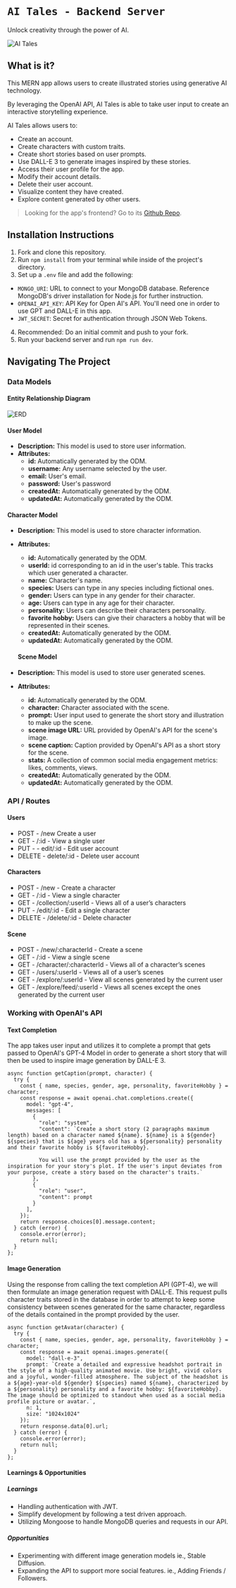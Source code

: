 # `AI Tales - Backend Server`
Unlock creativity through the power of AI.

![AI Tales](https://github.com/soyrvelez/ai-tales/blob/main/ai-tales.png?sanitize=true)

## What is it?

This MERN app allows users to create illustrated stories using generative AI technology.

By leveraging the OpenAI API, AI Tales is able to take user input to create an interactive storytelling experience.

AI Tales allows users to:
* Create an account.
* Create characters with custom traits.
* Create short stories based on user prompts.
* Use DALL-E 3 to generate images inspired by these stories.
* Access their user profile for the app.
* Modify their account details.
* Delete their user account.
* Visualize content they have created.
* Explore content generated by other users.

> Looking for the app's frontend? Go to its [Github Repo](https://github.com/soyrvelez/ai-tales).


## Installation Instructions
1. Fork and clone this repository.
2. Run `npm install` from your terminal while inside of the project's directory.
3. Set up a `.env` file and add the following:
  - `MONGO_URI`: URL to connect to your MongoDB database. Reference MongoDB's driver installation for Node.js for further instruction.
  - `OPENAI_API_KEY`: API Key for Open AI's API. You'll need one in order to use GPT and DALL-E in this app.
  - `JWT_SECRET`: Secret for authentication through JSON Web Tokens.
4. Recommended: Do an initial commit and push to your fork.
5. Run your backend server and run `npm run dev`.

## Navigating The Project
### Data Models
#### Entity Relationship Diagram
![ERD](https://github.com/soyrvelez/ai-tales/blob/main/ai-tales-erd.png?sanitize=true)

#### User Model
- **Description:** This model is used to store user information.
- **Attributes:**
  - **id:** Automatically generated by the ODM.
  - **username:** Any username selected by the user.
  - **email:** User's email.
  - **password:** User's password
  - **createdAt:** Automatically generated by the ODM.
  - **updatedAt:** Automatically generated by the ODM.

#### Character Model
- **Description:** This model is used to store character information.
- **Attributes:**
  - **id:** Automatically generated by the ODM.
  - **userId:** id corresponding to an id in the user's table. This tracks which user generated a character.
  - **name:** Character's name.
  - **species:** Users can type in any species including fictional ones.
  - **gender:** Users can type in any gender for their character.
  - **age:** Users can type in any age for their character.
  - **personality:** Users can describe their characters personality.
  - **favorite hobby:** Users can give their characters a hobby that will be represented in their scenes.
  - **createdAt:** Automatically generated by the ODM.
  - **updatedAt:** Automatically generated by the ODM.

  #### Scene Model
- **Description:** This model is used to store user generated scenes.
- **Attributes:**
  - **id:** Automatically generated by the ODM.
  - **character:** Character associated with the scene.
  - **prompt:** User input used to generate the short story and illustration to make up the scene.
  - **scene image URL:** URL provided by OpenAI's API for the scene's image.
  - **scene caption:** Caption provided by OpenAI's API as a short story for the scene.
  - **stats:** A collection of common social media engagement metrics: likes, comments, views.
  - **createdAt:** Automatically generated by the ODM.
  - **updatedAt:** Automatically generated by the ODM.

### API / Routes
#### Users
- POST - /new Create a user
- GET - /:id - View a single user
- PUT - - edit/:id - Edit user account
- DELETE - delete/:id - Delete user account

#### Characters
- POST - /new - Create a character
- GET - /:id - View a single character
- GET - /collection/:userId - Views all of a user’s characters
- PUT - /edit/:id - Edit a single character
- DELETE - /delete/:id - Delete character

#### Scene
- POST - /new/:characterId - Create a scene
- GET - /:id - View a single scene
- GET - /character/:characterId - Views all of a character’s scenes
- GET - /users/:userId - Views all of a user’s scenes
- GET - /explore/:userId - View all scenes generated by the current user
- GET - /explore/feed/:userId - Views all scenes except the ones generated by the current user

### Working with OpenAI's API
#### Text Completion
The app takes user input and utilizes it to complete a prompt that gets passed to OpenAI's GPT-4 Model in order to generate a short story that will then be used to inspire image generation by DALL-E 3.

```
async function getCaption(prompt, character) {
  try {
    const { name, species, gender, age, personality, favoriteHobby } = character;
    const response = await openai.chat.completions.create({
      model: "gpt-4",
      messages: [
        {
          "role": "system",
          "content": `Create a short story (2 paragraphs maximum length) based on a character named ${name}. ${name} is a ${gender} ${species} that is ${age} years old has a ${personality} personality and their favorite hobby is ${favoriteHobby}.

          You will use the prompt provided by the user as the inspiration for your story's plot. If the user's input deviates from your purpose, create a story based on the character's traits.`
        },
        {
          "role": "user",
          "content": prompt
        }
      ],
    });
    return response.choices[0].message.content;
  } catch (error) {
    console.error(error);
    return null;
  }
};
```
#### Image Generation
Using the response from calling the text completion API (GPT-4), we will then formulate an image generation request with DALL-E. This request pulls character traits stored in the database in order to attempt to keep some consistency between scenes generated for the same character, regardless of the details contained in the prompt provided by the user.

```
async function getAvatar(character) {
  try {
    const { name, species, gender, age, personality, favoriteHobby } = character;
    const response = await openai.images.generate({
      model: "dall-e-3",
      prompt: `Create a detailed and expressive headshot portrait in the style of a high-quality animated movie. Use bright, vivid colors and a joyful, wonder-filled atmosphere. The subject of the headshot is a ${age}-year-old ${gender} ${species} named ${name}, characterized by a ${personality} personality and a favorite hobby: ${favoriteHobby}. The image should be optimized to standout when used as a social media profile picture or avatar.`,
      n: 1,
      size: "1024x1024"
    });
    return response.data[0].url;
  } catch (error) {
    console.error(error);
    return null;
  }
};
```
#### Learnings & Opportunities

##### Learnings
- Handling authentication with JWT.
- Simplify development by following a test driven approach.
- Utilizing Mongoose to handle MongoDB queries and requests in our API.

##### Opportunities
- Experimenting with different image generation models ie., Stable Diffusion.
- Expanding the API to support more social features. ie., Adding Friends / Followers.
